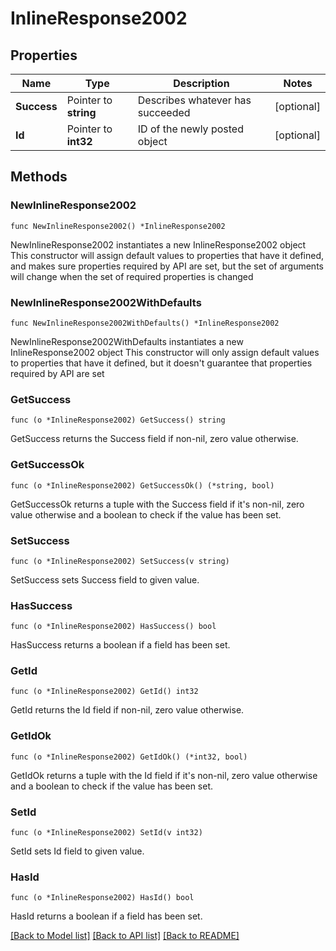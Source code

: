 # InlineResponse2002

## Properties

Name | Type | Description | Notes
------------ | ------------- | ------------- | -------------
**Success** | Pointer to **string** | Describes whatever has succeeded | [optional] 
**Id** | Pointer to **int32** | ID of the newly posted object | [optional] 

## Methods

### NewInlineResponse2002

`func NewInlineResponse2002() *InlineResponse2002`

NewInlineResponse2002 instantiates a new InlineResponse2002 object
This constructor will assign default values to properties that have it defined,
and makes sure properties required by API are set, but the set of arguments
will change when the set of required properties is changed

### NewInlineResponse2002WithDefaults

`func NewInlineResponse2002WithDefaults() *InlineResponse2002`

NewInlineResponse2002WithDefaults instantiates a new InlineResponse2002 object
This constructor will only assign default values to properties that have it defined,
but it doesn't guarantee that properties required by API are set

### GetSuccess

`func (o *InlineResponse2002) GetSuccess() string`

GetSuccess returns the Success field if non-nil, zero value otherwise.

### GetSuccessOk

`func (o *InlineResponse2002) GetSuccessOk() (*string, bool)`

GetSuccessOk returns a tuple with the Success field if it's non-nil, zero value otherwise
and a boolean to check if the value has been set.

### SetSuccess

`func (o *InlineResponse2002) SetSuccess(v string)`

SetSuccess sets Success field to given value.

### HasSuccess

`func (o *InlineResponse2002) HasSuccess() bool`

HasSuccess returns a boolean if a field has been set.

### GetId

`func (o *InlineResponse2002) GetId() int32`

GetId returns the Id field if non-nil, zero value otherwise.

### GetIdOk

`func (o *InlineResponse2002) GetIdOk() (*int32, bool)`

GetIdOk returns a tuple with the Id field if it's non-nil, zero value otherwise
and a boolean to check if the value has been set.

### SetId

`func (o *InlineResponse2002) SetId(v int32)`

SetId sets Id field to given value.

### HasId

`func (o *InlineResponse2002) HasId() bool`

HasId returns a boolean if a field has been set.


[[Back to Model list]](../README.md#documentation-for-models) [[Back to API list]](../README.md#documentation-for-api-endpoints) [[Back to README]](../README.md)


